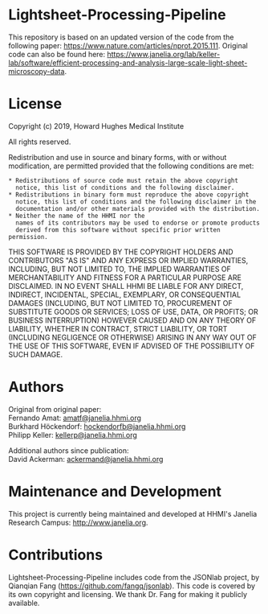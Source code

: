 # Lightsheet-Processing-Pipeline
This repository is based on an updated version of the code from the following paper: https://www.nature.com/articles/nprot.2015.111.
Original code can also be found here: https://www.janelia.org/lab/keller-lab/software/efficient-processing-and-analysis-large-scale-light-sheet-microscopy-data.

# License
Copyright (c) 2019, Howard Hughes Medical Institute

All rights reserved.

Redistribution and use in source and binary forms, with or without
modification, are permitted provided that the following conditions are met:

    * Redistributions of source code must retain the above copyright
      notice, this list of conditions and the following disclaimer.  
    * Redistributions in binary form must reproduce the above copyright
      notice, this list of conditions and the following disclaimer in the
      documentation and/or other materials provided with the distribution.
    * Neither the name of the HHMI nor the
      names of its contributors may be used to endorse or promote products
      derived from this software without specific prior written permission.

THIS SOFTWARE IS PROVIDED BY THE COPYRIGHT HOLDERS AND CONTRIBUTORS "AS IS" AND
ANY EXPRESS OR IMPLIED WARRANTIES, INCLUDING, BUT NOT LIMITED TO, THE IMPLIED
WARRANTIES OF MERCHANTABILITY AND FITNESS FOR A PARTICULAR PURPOSE ARE
DISCLAIMED. IN NO EVENT SHALL HHMI BE LIABLE FOR ANY
DIRECT, INDIRECT, INCIDENTAL, SPECIAL, EXEMPLARY, OR CONSEQUENTIAL DAMAGES
(INCLUDING, BUT NOT LIMITED TO, PROCUREMENT OF SUBSTITUTE GOODS OR SERVICES;
LOSS OF USE, DATA, OR PROFITS; OR BUSINESS INTERRUPTION) HOWEVER CAUSED AND
ON ANY THEORY OF LIABILITY, WHETHER IN CONTRACT, STRICT LIABILITY, OR TORT
(INCLUDING NEGLIGENCE OR OTHERWISE) ARISING IN ANY WAY OUT OF THE USE OF THIS
SOFTWARE, EVEN IF ADVISED OF THE POSSIBILITY OF SUCH DAMAGE.

# Authors

Original from original paper:  
Fernando Amat: amatf@janelia.hhmi.org  
Burkhard Höckendorf: hockendorfb@janelia.hhmi.org  
Philipp Keller: kellerp@janelia.hhmi.org  

Additional authors since publication:  
David Ackerman: ackermand@janelia.hhmi.org  

# Maintenance and Development

This project is currently being maintained and developed at HHMI's Janelia Research Campus: http://www.janelia.org.

# Contributions

Lightsheet-Processing-Pipeline includes code from the JSONlab project, by 
Qianqian Fang (https://github.com/fangq/jsonlab).  This code is covered 
by its own copyright and licensing.  We thank Dr. Fang for making it 
publicly available.
